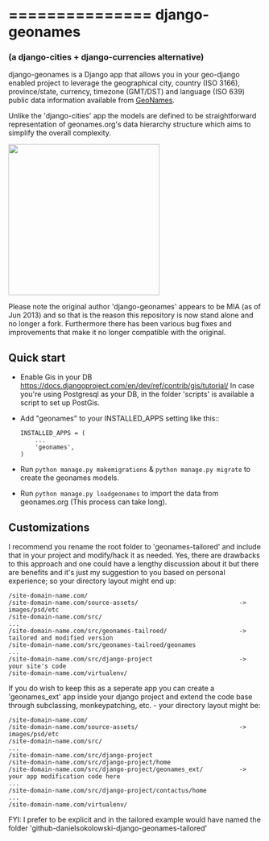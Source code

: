 ===============
django-geonames 
===============

### (a django-cities + django-currencies alternative) ###

django-geonames is a Django app that allows you in your geo-django enabled project to leverage the geographical city, 
country (ISO 3166), province/state, currency, timezone (GMT/DST) and language (ISO 639) public data information 
available from [GeoNames](http://www.geonames.org). 

Unlike the 'django-cities' app the models are defined to be straightforward representation of geonames.org's data 
hierarchy structure which aims to simplify the overall complexity. 

<img style='margin-left: auto; margin-right: auto' height=300 
src="https://raw.github.com/danielsokolowski/django-geonames/master/geonames-model-graph.png"> 

Please note the original author 'django-geonames' appears to be MIA (as of Jun 2013) and so that is the reason this 
repository is now stand alone and no longer a fork. Furthermore there has been various bug fixes and improvements 
that make it no longer compatible with the original. 

Quick start
-----------

* Enable Gis in your DB https://docs.djangoproject.com/en/dev/ref/contrib/gis/tutorial/
    In case you're using Postgresql as your DB, in the folder 'scripts' is available a script to set up PostGis.

* Add "geonames" to your INSTALLED_APPS setting like this::

      INSTALLED_APPS = (
          ...
          'geonames',
      )

* Run `python manage.py makemigrations` & `python manage.py migrate` to create the geonames models.

* Run `python manage.py loadgeonames` to import the data from geonames.org (This process can take long).

Customizations
--------------

I recommend you rename the root folder to 'geonames-tailored' and include that in your project and modify/hack it
as needed. Yes, there are drawbacks to this approach and one could have a lengthy discussion about it but there
are benefits and it's just my suggestion to you based on personal experience; so your directory layout might end up:

	/site-domain-name.com/
	/site-domain-name.com/source-assets/							-> images/psd/etc
	/site-domain-name.com/src/
	...
	/site-domain-name.com/src/geonames-tailroed/ 					-> tailored and modified version
	/site-domain-name.com/src/geonames-tailroed/geonames 
	...
	/site-domain-name.com/src/django-project						-> your site's code
	/site-domain-name.com/virtualenv/	

If you do wish to keep this as a seperate app you can create a 'geonames_ext' app inside your django project and
extend the code base through subclassing, monkeypatching, etc. - your directory layout might be:

	/site-domain-name.com/
	/site-domain-name.com/source-assets/							-> images/psd/etc
	/site-domain-name.com/src/
	...
	/site-domain-name.com/src/django-project						
	/site-domain-name.com/src/django-project/home				
	/site-domain-name.com/src/django-project/geonames_ext/			-> your app modification code here
	...
	/site-domain-name.com/src/django-project/contactus/home
	...
	/site-domain-name.com/virtualenv/

FYI: I prefer to be explicit and in the tailored example would have named the folder 
	 'github-danielsokolowski-django-geonames-tailored' 
 
